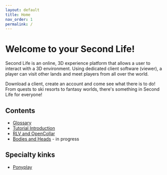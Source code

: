 ```yaml
---
layout: default
title: Home
nav_order: 1
permalink: /
---
```


# Welcome to your Second Life!

Second Life is an online, 3D experience platform that allows a user to interact with a 3D environment.  Using dedicated client software (viewer), a player can visit other lands and meet players from all over the world.

Download a client, create an account and come see what there is to do! From quests to ski resorts to fantasy worlds, there's something in Second Life for everyone!

## Contents

- [Glossary](glossary.md)
- [Tutorial Introduction](tutorials/intro.md)
- [RLV and OpenCollar](tutorials/rlv-and-opencollar.md)
- [Bodies and Heads](tutorials/body-and-head.md) - in progress

## Specialty kinks

- [Ponyplay](ponyplay/index.md)
